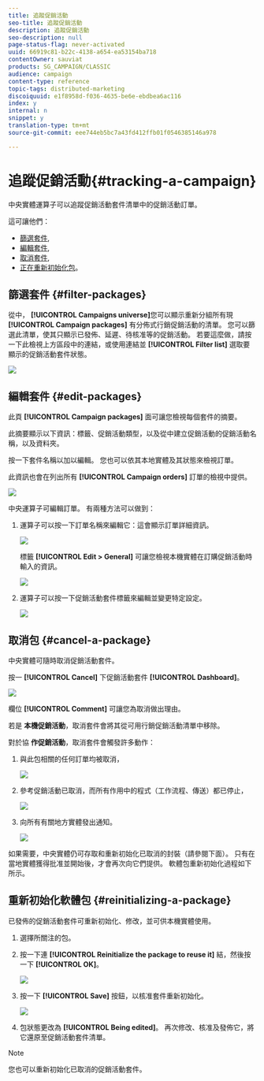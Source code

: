 ```yaml
---
title: 追蹤促銷活動
seo-title: 追蹤促銷活動
description: 追蹤促銷活動
seo-description: null
page-status-flag: never-activated
uuid: 66919c81-b22c-4138-a654-ea53154ba718
contentOwner: sauviat
products: SG_CAMPAIGN/CLASSIC
audience: campaign
content-type: reference
topic-tags: distributed-marketing
discoiquuid: e1f8958d-f036-4635-be6e-ebdbea6ac116
index: y
internal: n
snippet: y
translation-type: tm+mt
source-git-commit: eee744eb5bc7a43fd412ffb01f0546385146a978

---
```



# 追蹤促銷活動{#tracking-a-campaign}

中央實體運算子可以追蹤促銷活動套件清單中的促銷活動訂單。

這可讓他們：

* [篩選套件](#filter-packages),
* [編輯套件](#edit-packages),
* [取消套件](#cancel-a-package),
* [正在重新初始化包](#reinitializing-a-package)。

## 篩選套件 {#filter-packages}

從中， **[!UICONTROL Campaigns universe]**&#x200B;您可以顯示重新分組所有現 **[!UICONTROL Campaign packages]** 有分佈式行銷促銷活動的清單。 您可以篩選此清單，使其只顯示已發佈、延遲、待核准等的促銷活動。 若要這麼做，請按一下此檢視上方區段中的連結，或使用連結並 **[!UICONTROL Filter list]** 選取要顯示的促銷活動套件狀態。

![](assets/mkg_dist_catalog_filter.png)

## 編輯套件 {#edit-packages}

此頁 **[!UICONTROL Campaign packages]** 面可讓您檢視每個套件的摘要。

此摘要顯示以下資訊：標籤、促銷活動類型，以及從中建立促銷活動的促銷活動名稱，以及資料夾。

按一下套件名稱以加以編輯。 您也可以依其本地實體及其狀態來檢視訂單。

此資訊也會在列出所有 **[!UICONTROL Campaign orders]** 訂單的檢視中提供。

![](assets/mkg_dist_catalog_op_command_details.png)

中央運算子可編輯訂單。 有兩種方法可以做到：

1. 運算子可以按一下訂單名稱來編輯它：這會顯示訂單詳細資訊。

   ![](assets/mkg_dist_catalog_op_command_edit1.png)

   標籤 **[!UICONTROL Edit > General]** 可讓您檢視本機實體在訂購促銷活動時輸入的資訊。

   ![](assets/mkg_dist_catalog_op_command_edit1a.png)

1. 運算子可以按一下促銷活動套件標籤來編輯並變更特定設定。

   ![](assets/mkg_dist_catalog_op_command_edit2.png)

## 取消包 {#cancel-a-package}

中央實體可隨時取消促銷活動套件。

按一 **[!UICONTROL Cancel]** 下促銷活動套件 **[!UICONTROL Dashboard]**。

![](assets/mkg_dist_cancel_op_from_dashboard.png)

欄位 **[!UICONTROL Comment]** 可讓您為取消做出理由。

若是 **本機促銷活動**，取消套件會將其從可用行銷促銷活動清單中移除。

對於協 **作促銷活動**，取消套件會觸發許多動作：

1. 與此包相關的任何訂單均被取消，

   ![](assets/mkg_dist_mutual_op_cancelled.png)

1. 參考促銷活動已取消，而所有作用中的程式（工作流程、傳送）都已停止，

   ![](assets/mkg_dist_mutual_op_cancelled1.png)

1. 向所有有關地方實體發出通知。

   ![](assets/mkg_dist_mutual_op_cancelled2.png)

如果需要，中央實體仍可存取和重新初始化已取消的封裝（請參閱下面）。 只有在當地實體獲得批准並開始後，才會再次向它們提供。 軟體包重新初始化過程如下所示。

## 重新初始化軟體包 {#reinitializing-a-package}

已發佈的促銷活動套件可重新初始化、修改，並可供本機實體使用。

1. 選擇所關注的包。
1. 按一下連 **[!UICONTROL Reinitialize the package to reuse it]** 結，然後按一下 **[!UICONTROL OK]**。

   ![](assets/mkg_dist_mutual_op_reinit.png)

1. 按一下 **[!UICONTROL Save]** 按鈕，以核准套件重新初始化。

   ![](assets/mkg_dist_mutual_op_reinit2.png)

1. 包狀態更改為 **[!UICONTROL Being edited]**。 再次修改、核准及發佈它，將它還原至促銷活動套件清單。

>[!NOTE]
>
>您也可以重新初始化已取消的促銷活動套件。

